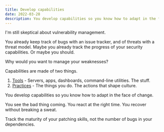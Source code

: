 ```yaml
---
title: Develop capabilities
date: 2022-03-28
description: You develop capabilities so you know how to adapt in the face of change.
---
```


I'm still skeptical about vulnerability management.

You already keep track of bugs with an issue tracker, and of threats with a threat model. Maybe you already track the progress of your security capabilities. Or maybe you should. 

Why would you want to manage your weaknesses?

Capabilities are made of two things.
 
1. [Tools](you-have-enough-stuff) - Servers, apps, dashboards, command-line utilities. The stuff. 
2. [Practices](adopting-practices-instead-of-rules) - The things you do. The actions that shape culture. 

You develop capabilities so you know how to adapt in the face of change.

You see the bad thing coming. You react at the right time. You recover without breaking a sweat.

Track the maturity of your patching skills, not the number of bugs in your dependencies. 
